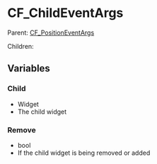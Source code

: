 # CF_ChildEventArgs

Parent: [CF_PositionEventArgs](docs/Events/CF_PositionEventArgs.md)

Children:

## Variables

### Child

- Widget
- The child widget

### Remove

- bool
- If the child widget is being removed or added